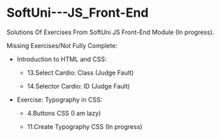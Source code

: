 # SoftUni---JS_Front-End

Solutions Of Exercises From SoftUni JS Front-End Module (In progress).

Missing Exercises/Not Fully Complete:

- Introduction to HTML and CSS:

  - 13.Select Cardio: Class (Judge Fault)

  - 14.Selector Cardio: ID (Judge Fault)

- Exercise: Typography in CSS:

  - 4.Buttons CSS (I am lazy)

  - 11.Create Typography CSS (In progress)

